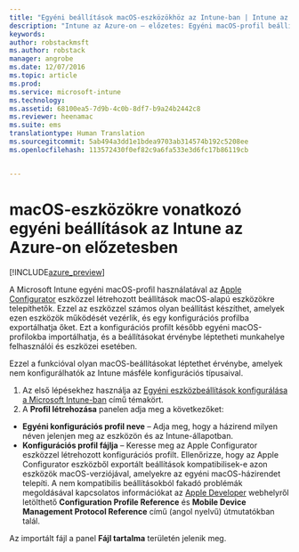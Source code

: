 ```yaml
---
title: "Egyéni beállítások macOS-eszközökhöz az Intune-ban | Intune az Azure-on – előzetes | Microsoft Docs"
description: "Intune az Azure-on – előzetes: Egyéni macOS-profil beállításainak ismertetése."
keywords: 
author: robstackmsft
ms.author: robstack
manager: angrobe
ms.date: 12/07/2016
ms.topic: article
ms.prod: 
ms.service: microsoft-intune
ms.technology: 
ms.assetid: 68100ea5-7d9b-4c0b-8df7-b9a24b2442c8
ms.reviewer: heenamac
ms.suite: ems
translationtype: Human Translation
ms.sourcegitcommit: 5ab494a3dd1e1bdea9703ab314574b192c5208ee
ms.openlocfilehash: 113572430f0ef82c9a6fa533e3d6fc17b86119cb


---
```


# <a name="custom-settings-for-macos-devices-in-intune-azure-preview"></a>macOS-eszközökre vonatkozó egyéni beállítások az Intune az Azure-on előzetesben

[!INCLUDE[azure_preview](../includes/azure_preview.md)]

A Microsoft Intune egyéni macOS-profil használatával az [Apple Configurator](https://itunes.apple.com/app/apple-configurator-2/id1037126344?mt=12) eszközzel létrehozott beállítások macOS-alapú eszközökre telepíthetők. Ezzel az eszközzel számos olyan beállítást készíthet, amelyek ezen eszközök működését vezérlik, és egy konfigurációs profilba exportálhatja őket. Ezt a konfigurációs profilt később egyéni macOS-profilokba importálhatja, és a beállításokat érvénybe léptetheti munkahelye felhasználói és eszközei esetében.

Ezzel a funkcióval olyan macOS-beállításokat léptethet érvénybe, amelyek nem konfigurálhatók az Intune másféle konfigurációs típusaival.


1. Az első lépésekhez használja az [Egyéni eszközbeállítások konfigurálása a Microsoft Intune-ban](how-to-configure-custom-settings.md) című témakört.
2. A **Profil létrehozása** panelen adja meg a következőket:

- **Egyéni konfigurációs profil neve** – Adja meg, hogy a házirend milyen néven jelenjen meg az eszközön és az Intune-állapotban.
- **Konfigurációs profil fájlja** – Keresse meg az Apple Configurator eszközzel létrehozott konfigurációs profilt.
Ellenőrizze, hogy az Apple Configurator eszközből exportált beállítások kompatibilisek-e azon eszközök macOS-verziójával, amelyekre az egyéni macOS-házirendet telepíti. A nem kompatibilis beállításokból fakadó problémák megoldásával kapcsolatos információkat az [Apple Developer](https://developer.apple.com/) webhelyről letölthető **Configuration Profile Reference** és **Mobile Device Management Protocol Reference** című (angol nyelvű) útmutatókban talál.

Az importált fájl a panel **Fájl tartalma** területén jelenik meg.



<!--HONumber=Feb17_HO1-->


